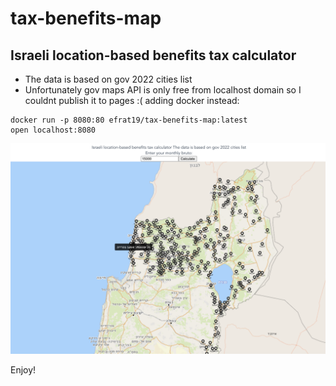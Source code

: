 # tax-benefits-map
## Israeli location-based benefits tax calculator

- The data is based on gov 2022 cities list
- Unfortunately gov maps API is only free from localhost domain so I couldnt publish it to pages :( adding docker instead:

```console
docker run -p 8080:80 efrat19/tax-benefits-map:latest
open localhost:8080
```
![demo](./demo.png)


Enjoy!
